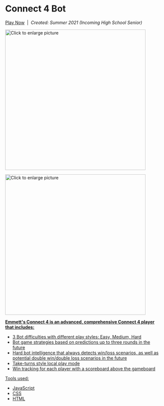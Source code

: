 # Connect 4 Bot

[Play Now](https://emmetts-connect-4.emmettleemyers.repl.co/)&nbsp;&nbsp;|&nbsp;&nbsp;<i>Created: Summer 2021 (Incoming High School Senior)</i>

<a href="https://drive.google.com/uc?export=view&id=1yZngPkWqGJpFQdjXTYDmkavlK6ijrx4J"><img src="https://drive.google.com/uc?export=view&id=1yZngPkWqGJpFQdjXTYDmkavlK6ijrx4J" style="width: 450px; max-width: 100%; height: auto" title="Click to enlarge picture" />
 
 <a href="https://drive.google.com/uc?export=view&id=1NLuEe_KhgtWI5UbjxEQjvpxgWZklQ6LB"><img src="https://drive.google.com/uc?export=view&id=1NLuEe_KhgtWI5UbjxEQjvpxgWZklQ6LB" style="width: 450px; max-width: 100%; height: auto" title="Click to enlarge picture" />

<b>Emmett's Connect 4 is an advanced, comprehensive Connect 4 player that includes:</b>
 - 3 Bot difficulties with different play styles: Easy, Medium, Hard
 - Bot game strategies based on predictions up to three rounds in the future
 - Hard bot intelligence that always detects win/loss scenarios, as well as potential double win/double loss scenarios in the future
 - Take-turns style local play mode
 - Win tracking for each player with a scoreboard above the gameboard

Tools used:
 - JavaScript
 - CSS
 - HTML
